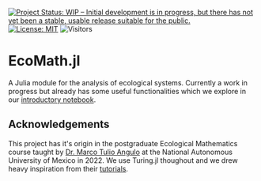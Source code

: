 [![Project Status: WIP – Initial development is in progress, but there has not yet been a stable, usable release suitable for the public.](https://www.repostatus.org/badges/latest/wip.svg)](https://www.repostatus.org/#wip)
[![License: MIT](https://img.shields.io/badge/License-MIT-green.svg)](https://github.com/pujaltes/TopoSort/blob/main/LICENSE)
![Visitors](https://visitor-badge.glitch.me/badge?page_id=pujaltes.EcoMath.jl&left_color=grey&right_color=red)  

# EcoMath.jl
A Julia module for the analysis of ecological systems. Currently a work in progress but already has some useful functionalities which we explore in our [introductory notebook](https://github.com/pujaltes/EcoMath.jl/blob/main/examples/Introduction.ipynb). 


## Acknowledgements
This project has it's origin in the postgraduate Ecological Mathematics course taught by [Dr. Marco Tulio Angulo](https://www.matem-juriquilla.unam.mx/Marco_Angulo) at the National Autonomous University of Mexico in 2022. We use Turing.jl thoughout and we drew heavy inspiration from their [tutorials](https://turing.ml/v0.22/tutorials/).
